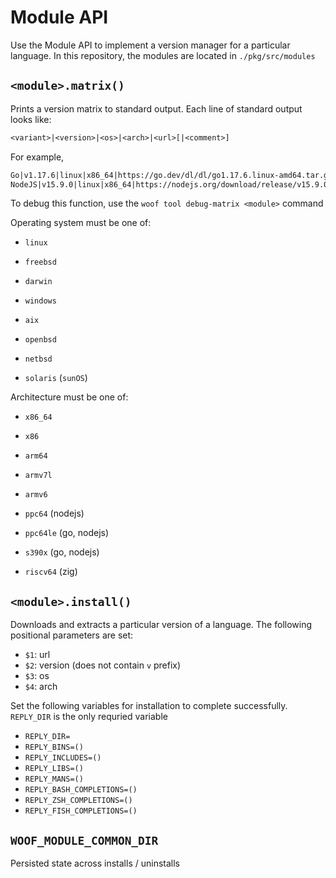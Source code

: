 # Module API

Use the Module API to implement a version manager for a particular language. In this repository, the modules are located in `./pkg/src/modules`

## `<module>.matrix()`

Prints a version matrix to standard output. Each line of standard output looks like:

```txt
<variant>|<version>|<os>|<arch>|<url>[|<comment>]
```

For example,

```txt
Go|v1.17.6|linux|x86_64|https://go.dev/dl/dl/go1.17.6.linux-amd64.tar.gz
NodeJS|v15.9.0|linux|x86_64|https://nodejs.org/download/release/v15.9.0/node-v15.9.0-linux-x64.tar.gz|2021-02-18
```

To debug this function, use the `woof tool debug-matrix <module>` command

Operating system must be one of:

- `linux`
- `freebsd`
- `darwin`
- `windows`

- `aix`
- `openbsd`
- `netbsd`
- `solaris` (`sunOS`)

Architecture must be one of:

- `x86_64`
- `x86`
- `arm64`
- `armv7l`
- `armv6`

- `ppc64` (nodejs)
- `ppc64le` (go, nodejs)
- `s390x` (go, nodejs)
- `riscv64` (zig)

## `<module>.install()`

Downloads and extracts a particular version of a language. The following positional parameters are set:

- `$1`: url
- `$2`: version (does not contain `v` prefix)
- `$3`: os
- `$4`: arch

Set the following variables for installation to complete successfully. `REPLY_DIR` is the only requried variable

- `REPLY_DIR=`
- `REPLY_BINS=()`
- `REPLY_INCLUDES=()`
- `REPLY_LIBS=()`
- `REPLY_MANS=()`
- `REPLY_BASH_COMPLETIONS=()`
- `REPLY_ZSH_COMPLETIONS=()`
- `REPLY_FISH_COMPLETIONS=()`

## `WOOF_MODULE_COMMON_DIR`

Persisted state across installs / uninstalls
